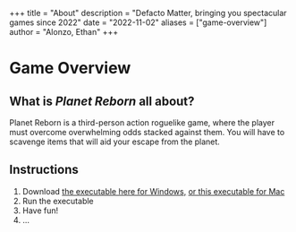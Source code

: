 +++
title = "About"
description = "Defacto Matter, bringing you spectacular games since 2022"
date = "2022-11-02"
aliases = ["game-overview"]
author = "Alonzo, Ethan"
+++

# Game Overview
## What is *Planet Reborn* all about?
Planet Reborn is a third-person action roguelike game, where the player must overcome overwhelming odds stacked against them.
You will have to scavenge items that will aid your escape from the planet.

## Instructions
1. Download [the executable here for Windows,](https://example.com/) [or this executable for Mac](https://example.com/)
2. Run the executable
3. Have fun!
4. ...